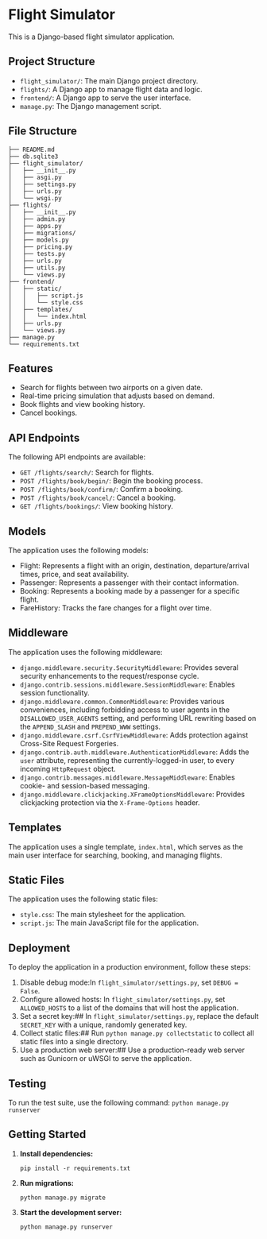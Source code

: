 # Flight Simulator

This is a Django-based flight simulator application.

## Project Structure

- `flight_simulator/`: The main Django project directory.
- `flights/`: A Django app to manage flight data and logic.
- `frontend/`: A Django app to serve the user interface.
- `manage.py`: The Django management script.


## File Structure

```
├── README.md
├── db.sqlite3
├── flight_simulator/
│   ├── __init__.py
│   ├── asgi.py
│   ├── settings.py
│   ├── urls.py
│   └── wsgi.py
├── flights/
│   ├── __init__.py
│   ├── admin.py
│   ├── apps.py
│   ├── migrations/
│   ├── models.py
│   ├── pricing.py
│   ├── tests.py
│   ├── urls.py
│   ├── utils.py
│   └── views.py
├── frontend/
│   ├── static/
│   │   ├── script.js
│   │   └── style.css
│   ├── templates/
│   │   └── index.html
│   ├── urls.py
│   └── views.py
├── manage.py
└── requirements.txt
```
## Features

- Search for flights between two airports on a given date.
- Real-time pricing simulation that adjusts based on demand.
- Book flights and view booking history.
- Cancel bookings.

## API Endpoints

The following API endpoints are available:

- `GET /flights/search/`: Search for flights.
- `POST /flights/book/begin/`: Begin the booking process.
- `POST /flights/book/confirm/`: Confirm a booking.
- `POST /flights/book/cancel/`: Cancel a booking.
- `GET /flights/bookings/`: View booking history.

## Models

The application uses the following models:

- Flight: Represents a flight with an origin, destination, departure/arrival times, price, and seat availability.
- Passenger: Represents a passenger with their contact information.
- Booking: Represents a booking made by a passenger for a specific flight.
- FareHistory: Tracks the fare changes for a flight over time.

## Middleware

The application uses the following middleware:

- `django.middleware.security.SecurityMiddleware`: Provides several security enhancements to the request/response cycle.
- `django.contrib.sessions.middleware.SessionMiddleware`: Enables session functionality.
- `django.middleware.common.CommonMiddleware`: Provides various conveniences, including forbidding access to user agents in the `DISALLOWED_USER_AGENTS` setting, and performing URL rewriting based on the `APPEND_SLASH` and `PREPEND_WWW` settings.
- `django.middleware.csrf.CsrfViewMiddleware`: Adds protection against Cross-Site Request Forgeries.
- `django.contrib.auth.middleware.AuthenticationMiddleware`: Adds the `user` attribute, representing the currently-logged-in user, to every incoming `HttpRequest` object.
- `django.contrib.messages.middleware.MessageMiddleware`: Enables cookie- and session-based messaging.
- `django.middleware.clickjacking.XFrameOptionsMiddleware`: Provides clickjacking protection via the `X-Frame-Options` header.

## Templates

The application uses a single template, `index.html`, which serves as the main user interface for searching, booking, and managing flights.

## Static Files

The application uses the following static files:

- `style.css`: The main stylesheet for the application.
- `script.js`: The main JavaScript file for the application.

## Deployment

To deploy the application in a production environment, follow these steps:

1.  Disable debug mode:In `flight_simulator/settings.py`, set `DEBUG = False`.
2.  Configure allowed hosts: In `flight_simulator/settings.py`, set `ALLOWED_HOSTS` to a list of the domains that will host the application.
3.  Set a secret key:## In `flight_simulator/settings.py`, replace the default `SECRET_KEY` with a unique, randomly generated key.
4.  Collect static files:## Run `python manage.py collectstatic` to collect all static files into a single directory.
5.  Use a production web server:## Use a production-ready web server such as Gunicorn or uWSGI to serve the application.

## Testing

To run the test suite, use the following command:
```python manage.py runserver ```


## Getting Started

1. **Install dependencies:**

   ```pip install -r requirements.txt```

2. **Run migrations:**

   ``` python manage.py migrate ```
 
3. **Start the development server:**

   ``` python manage.py runserver ```
